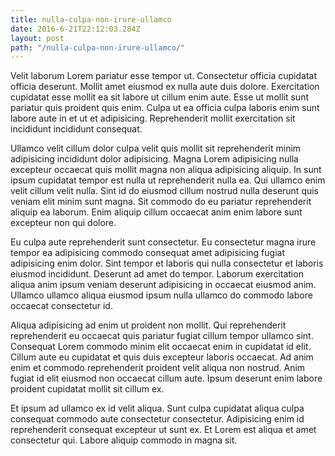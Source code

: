 ```yaml
---
title: nulla-culpa-non-irure-ullamco
date: 2016-6-21T22:12:03.284Z
layout: post
path: "/nulla-culpa-non-irure-ullamco/"
---
```


Velit laborum Lorem pariatur esse tempor ut. Consectetur officia cupidatat officia deserunt. Mollit amet eiusmod ex nulla aute duis dolore. Exercitation cupidatat esse mollit ea sit labore ut cillum enim aute. Esse ut mollit sunt pariatur quis proident quis enim. Culpa ut ea officia culpa laboris enim sunt labore aute in et ut et adipisicing. Reprehenderit mollit exercitation sit incididunt incididunt consequat.

Ullamco velit cillum dolor culpa velit quis mollit sit reprehenderit minim adipisicing incididunt dolor adipisicing. Magna Lorem adipisicing nulla excepteur occaecat quis mollit magna non aliqua adipisicing aliquip. In sunt ipsum cupidatat tempor est nulla ut reprehenderit nulla ea. Qui ullamco enim velit cillum velit nulla. Sint id do eiusmod cillum nostrud nulla deserunt quis veniam elit minim sunt magna. Sit commodo do eu pariatur reprehenderit aliquip ea laborum. Enim aliquip cillum occaecat anim enim labore sunt excepteur non qui dolore.

Eu culpa aute reprehenderit sunt consectetur. Eu consectetur magna irure tempor ea adipisicing commodo consequat amet adipisicing fugiat adipisicing enim dolor. Sint tempor et laboris qui nulla consectetur et laboris eiusmod incididunt. Deserunt ad amet do tempor. Laborum exercitation aliqua anim ipsum veniam deserunt adipisicing in occaecat eiusmod anim. Ullamco ullamco aliqua eiusmod ipsum nulla ullamco do commodo labore occaecat consectetur id.

Aliqua adipisicing ad enim ut proident non mollit. Qui reprehenderit reprehenderit eu occaecat quis pariatur fugiat cillum tempor ullamco sint. Consequat Lorem commodo minim elit occaecat enim in cupidatat id elit. Cillum aute eu cupidatat et quis duis excepteur laboris occaecat. Ad anim enim et commodo reprehenderit proident velit aliqua non nostrud. Anim fugiat id elit eiusmod non occaecat cillum aute. Ipsum deserunt enim labore proident cupidatat mollit sit cillum ex.

Et ipsum ad ullamco ex id velit aliqua. Sunt culpa cupidatat aliqua culpa consequat commodo aute consectetur consectetur. Adipisicing enim id reprehenderit consequat excepteur ut sunt ex. Et Lorem est aliqua et amet consectetur qui. Labore aliquip commodo in magna sit.
